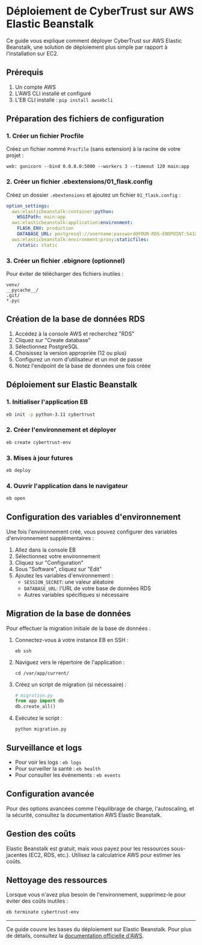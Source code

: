 # Déploiement de CyberTrust sur AWS Elastic Beanstalk

Ce guide vous explique comment déployer CyberTrust sur AWS Elastic Beanstalk, une solution de déploiement plus simple par rapport à l'installation sur EC2.

## Prérequis

1. Un compte AWS
2. L'AWS CLI installé et configuré
3. L'EB CLI installé : `pip install awsebcli`

## Préparation des fichiers de configuration

### 1. Créer un fichier Procfile

Créez un fichier nommé `Procfile` (sans extension) à la racine de votre projet :

```
web: gunicorn --bind 0.0.0.0:5000 --workers 3 --timeout 120 main:app
```

### 2. Créer un fichier .ebextensions/01_flask.config

Créez un dossier `.ebextensions` et ajoutez un fichier `01_flask.config` :

```yaml
option_settings:
  aws:elasticbeanstalk:container:python:
    WSGIPath: main:app
  aws:elasticbeanstalk:application:environment:
    FLASK_ENV: production
    DATABASE_URL: postgresql://username:password@YOUR-RDS-ENDPOINT:5432/cybertrust
  aws:elasticbeanstalk:environment:proxy:staticfiles:
    /static: static
```

### 3. Créer un fichier .ebignore (optionnel)

Pour éviter de télécharger des fichiers inutiles :

```
venv/
__pycache__/
.git/
*.pyc
```

## Création de la base de données RDS

1. Accédez à la console AWS et recherchez "RDS"
2. Cliquez sur "Create database"
3. Sélectionnez PostgreSQL
4. Choisissez la version appropriée (12 ou plus)
5. Configurez un nom d'utilisateur et un mot de passe
6. Notez l'endpoint de la base de données une fois créée

## Déploiement sur Elastic Beanstalk

### 1. Initialiser l'application EB

```bash
eb init -p python-3.11 cybertrust
```

### 2. Créer l'environnement et déployer

```bash
eb create cybertrust-env
```

### 3. Mises à jour futures

```bash
eb deploy
```

### 4. Ouvrir l'application dans le navigateur

```bash
eb open
```

## Configuration des variables d'environnement

Une fois l'environnement créé, vous pouvez configurer des variables d'environnement supplémentaires :

1. Allez dans la console EB
2. Sélectionnez votre environnement
3. Cliquez sur "Configuration"
4. Sous "Software", cliquez sur "Edit"
5. Ajoutez les variables d'environnement :
   - `SESSION_SECRET`: une valeur aléatoire
   - `DATABASE_URL`: l'URL de votre base de données RDS
   - Autres variables spécifiques si nécessaire

## Migration de la base de données

Pour effectuer la migration initiale de la base de données :

1. Connectez-vous à votre instance EB en SSH :
   ```
   eb ssh
   ```

2. Naviguez vers le répertoire de l'application :
   ```
   cd /var/app/current/
   ```

3. Créez un script de migration (si nécessaire) :
   ```python
   # migration.py
   from app import db
   db.create_all()
   ```

4. Exécutez le script :
   ```
   python migration.py
   ```

## Surveillance et logs

- Pour voir les logs : `eb logs`
- Pour surveiller la santé : `eb health`
- Pour consulter les événements : `eb events`

## Configuration avancée

Pour des options avancées comme l'équilibrage de charge, l'autoscaling, et la sécurité, consultez la documentation AWS Elastic Beanstalk.

## Gestion des coûts

Elastic Beanstalk est gratuit, mais vous payez pour les ressources sous-jacentes (EC2, RDS, etc.). Utilisez la calculatrice AWS pour estimer les coûts.

## Nettoyage des ressources

Lorsque vous n'avez plus besoin de l'environnement, supprimez-le pour éviter des coûts inutiles :

```bash
eb terminate cybertrust-env
```

---

Ce guide couvre les bases du déploiement sur Elastic Beanstalk. Pour plus de détails, consultez la [documentation officielle d'AWS](https://docs.aws.amazon.com/elasticbeanstalk/latest/dg/Welcome.html).